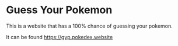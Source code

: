 # Guess Your Pokemon

This is a website that has a 100% chance of guessing your pokemon.

It can be found https://gyp.pokedex.website
